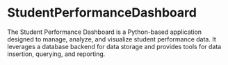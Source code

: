 # StudentPerformanceDashboard
The Student Performance Dashboard is a Python-based application designed to manage, analyze, and visualize student performance data. It leverages a database backend for data storage and provides tools for data insertion, querying, and reporting.
